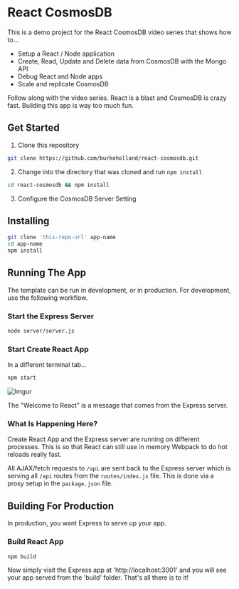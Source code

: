 # React CosmosDB

This is a demo project for the React CosmosDB video series that shows how to...

* Setup a React / Node application
* Create, Read, Update and Delete data from CosmosDB with the Mongo API
* Debug React and Node apps
* Scale and replicate CosmosDB

Follow along with the video series. React is a blast and CosmosDB is crazy fast. Building this app is way too much fun.

## Get Started

1. Clone this repository

```bash
git clone https://github.com/burkeholland/react-cosmosdb.git
```

2. Change into the directory that was cloned and run `npm install`

```bash
cd react-cosmosdb && npm install
```

3. Configure the CosmosDB Server Setting



## Installing

```bash
git clone 'this-repo-url' app-name
cd app-name
npm install
```

## Running The App

The template can be run in development, or in production. For development, use the following workflow.

### Start the Express Server

```bash
node server/server.js
```

### Start Create React App

In a different terminal tab...

```bash
npm start
```

![Imgur](http://i.imgur.com/f7Nlvx4.png)

The "Welcome to React" is a message that comes from the Express server. 

### What Is Happening Here?

Create React App and the Express server are running on different processes. This is so that React can still use in memory Webpack to do hot reloads really fast.

All AJAX/fetch requests to `/api` are sent back to the Express server which is serving all `/api` routes from the `routes/index.js` file. This is done via a proxy setup in the `package.json` file.

## Building For Production

In production, you want Express to serve up your app.

### Build React App

```bash
npm build
```

Now simply visit the Express app at 'http://localhost:3001' and you will see your app served from the 'build' folder. That's all there is to it!
